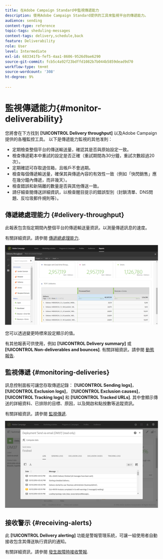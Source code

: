 ```yaml
---
title: 在Adobe Campaign Standard中監視傳遞能力
description: 使用Adobe Campaign Standard提供的工具來監視平台的傳遞能力。
audience: sending
content-type: reference
topic-tags: sheduling-messages
context-tags: delivery,schedule,back
feature: Deliverability
role: User
level: Intermediate
exl-id: 683341fb-fef5-4aa1-8606-9526d9ae6290
source-git-commit: fcb5c4a92f23bdffd1082b7b044b5859dead9d70
workflow-type: tm+mt
source-wordcount: '308'
ht-degree: 9%

---
```


# 監視傳遞能力{#monitor-deliverability}

您將會在下方找到 **[!UICONTROL Delivery throughput]** 以及Adobe Campaign提供的各種監控工具。 以下是傳遞能力監視的其他准則：
* 定期檢查整個平台的傳送輸送量，確認其是否與原始設定一致。
* 檢查傳遞範本中重試的設定是否正確（重試期間為30分鐘，重試次數超過20次）。
* 定期確認可存取退信箱，且帳戶不會過期。
* 檢查每個傳遞輸送量，確保其與傳遞內容的有效性一致（例如「快閃銷售」應在幾分鐘內傳遞，而非幾天）。
* 檢查錯誤和新隔離的數量是否與其他傳送一致。
* 請仔細查閱傳送詳細資訊，以檢查醒目提示的錯誤型別（封鎖清單、DNS問題、反垃圾郵件規則等）。

## 傳遞總處理能力 {#delivery-throughput}

此報表包含指定期間內整個平台的傳遞輸送量資訊，以測量傳遞訊息的速度。

有關詳細資訊，請參閱 [傳遞總處理能力](../../reporting/using/delivery-throughput.md).

![](assets/delivery_reports_1.png)

您可以透過變更時標來設定顯示的值。

有其他報表可供使用，例如 **[!UICONTROL Delivery summary]** 或 **[!UICONTROL Non-deliverables and bounces]**. 有關詳細資訊，請參閱 [動態報告](../../reporting/using/about-dynamic-reports.md).

## 監視傳遞 {#monitoring-deliveries}

訊息控制面板可讓您存取傳遞記錄： **[!UICONTROL Sending logs]**， **[!UICONTROL Exclusion logs]**， **[!UICONTROL Exclusion causes]**， **[!UICONTROL Tracking logs]** 和 **[!UICONTROL Tracked URLs]**. 其中會顯示傳送的詳細資料、已排除的目標、原因，以及開啟和點按數等追蹤資訊。

有關詳細資訊，請參閱 [監視傳遞](../../sending/using/monitoring-a-delivery.md).

![](assets/sending_delivery1.png)

## 接收警示 {#receiving-alerts}

此 **[!UICONTROL Delivery alerting]** 功能是警報管理系統，可讓一組使用者自動接收包含其傳送執行資訊的通知。

有關詳細資訊，請參閱 [發生故障時接收警報](../../sending/using/receiving-alerts-when-failures-happen.md).

<!--## External tools (#external-tools)

### Signal Spam {#signal-spam}

Signal Spam is a French service which offers anonymized feedback loop reporting for French ISPs (Orange, SFR).

This service allows you to follow the reputation of the French ISPs and track customers' activity evolution.

Signal Spam also provides direct complaints that end users log through a dedicated interface. Those complaints are then quarantined from the email address database.

### 250ok {#solution-250ok}

250ok is a monitoring solution which provides IP and domain denylists, as well as reputation indicators.

The information provided is real-time, which allows for a pro-active assistance. 250ok a complementary solution to the Adobe deliverability internal tools.-->
